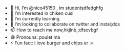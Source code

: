- 👋 Hi, I’m @nico45150 , im studentsdfedghfg
- 👀 I’m interested in chiken cusi
- 🌱 I’m currently learning
- 💞️ I’m looking to collaborate on twitter and instal;dqs
- 📫 How to reach me now,hkjlnb,;dfscvbgf
- 😄 Pronouns: poulet ma 
- ⚡ Fun fact: i love burger and chips er
:=
<!---
nico45150/nico45150 is a ✨ special ✨ repository because its `README.md` (this file) appears on your GitHub profile.
You can click the Preview link to take a look at your changes.
--->
